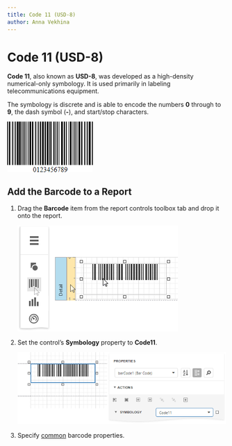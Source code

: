 ```yaml
---
title: Code 11 (USD-8)
author: Anna Vekhina
---
```

# Code 11 (USD-8)

**Code 11**, also known as **USD-8**, was developed as a high-density numerical-only symbology. It is used primarily in labeling telecommunications equipment.

The symbology is discrete and is able to encode the numbers **0** through to **9**, the dash symbol (**&#0045;**), and start/stop characters.

![](../../../../images/eurd-web-bar-code-code-11.png)

## Add the Barcode to a Report

1. Drag the **Barcode** item from the report controls toolbox tab and drop it onto the report. 

    ![](../../../../images/eurd-web-add-bar-code-to-report.png)

2. Set the control’s **Symbology** property to **Code11**. 

    ![](../../../../images/code11-in-designer.png)

3. Specify [common](add-bar-codes-to-a-report.md) barcode properties.